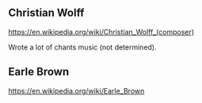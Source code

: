 ## Christian Wolff

https://en.wikipedia.org/wiki/Christian_Wolff_(composer)

Wrote a lot of chants music (not determined).

## Earle Brown

https://en.wikipedia.org/wiki/Earle_Brown

